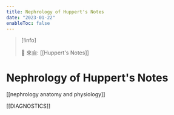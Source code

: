```yaml
---
title: Nephrology of Huppert's Notes
date: "2023-01-22"
enableToc: false
---
```


> [!info]
>
> 🌱 來自: [[Huppert's Notes]]

# Nephrology of Huppert's Notes

[[nephrology anatomy and physiology]]

[[DIAGNOSTICS]]




